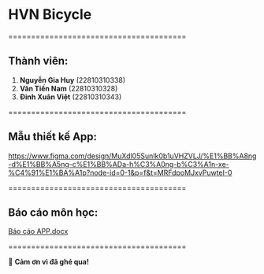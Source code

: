 # HVN Bicycle

=======================================

## Thành viên:

1. **Nguyễn Gia Huy** (22810310338)
2. **Văn Tiến Nam** (22810310328)
3. **Đinh Xuân Việt** (22810310343)

=======================================

## Mẫu thiết kế App:

https://www.figma.com/design/MuXdl05SunIk0b1uVHZVLJ/%E1%BB%A8ng-d%E1%BB%A5ng-c%E1%BB%ADa-h%C3%A0ng-b%C3%A1n-xe-%C4%91%E1%BA%A1p?node-id=0-1&p=f&t=MRFdpoMJxvPuwteI-0

=======================================

## Báo cáo môn học:

[Báo cáo APP.docx](https://github.com/user-attachments/files/20360720/Bao.cao.APP.docx)

=======================================

🙏 **Cảm ơn vì đã ghé qua!**
